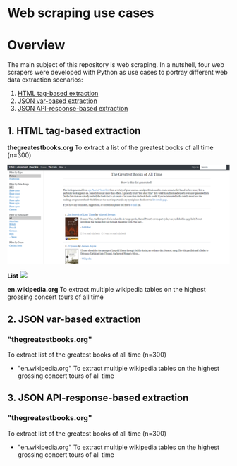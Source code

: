 # Web scraping use cases
# Overview

The main subject of this repository is web scraping. In a nutshell, four web scrapers were developed with Python as use cases to portray different web data extraction scenarios:
1. [HTML tag-based extraction](#1-html-tag-based-extraction)
2. [JSON var-based extraction](#2-json-var-based-extraction)
3. [JSON API-response-based extraction](#3-json-api-response-based-extraction)

## 1. HTML tag-based extraction
**thegreatestbooks.org**
To extract a list of the greatest books of all time (n=300)

![](https://github.com/IvoDSBarros/web-scraping-use-cases/blob/289dcf4a1c146182bb84335ecbeb0ed278f3943c/output/png/test_01.PNG)

**List**
![](cases/blob/1f9bb691e52e53a10cb95c668a92ebee2fac585e/output/png/web_scraping_the_greatest_books_list.PNG)

**en.wikipedia.org**
To extract multiple wikipedia tables on the highest grossing concert tours of all time



## 2. JSON var-based extraction
### "thegreatestbooks.org"
To extract list of the greatest books of all time (n=300)

+	"en.wikipedia.org"
To extract multiple wikipedia tables on the highest grossing concert tours of all time 

## 3. JSON API-response-based extraction
### "thegreatestbooks.org"
To extract list of the greatest books of all time (n=300)

+	"en.wikipedia.org"
To extract multiple wikipedia tables on the highest grossing concert tours of all time 


